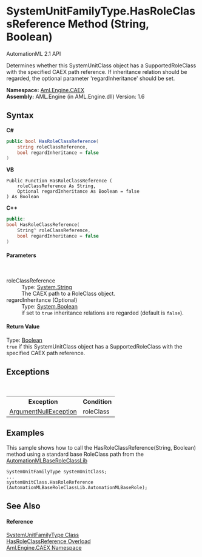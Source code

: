 # SystemUnitFamilyType.HasRoleClassReference Method (String, Boolean)
AutomationML 2.1 API 

Determines whether this SystemUnitClass object has a SupportedRoleClass with the specified CAEX path reference. If inheritance relation should be regarded, the optional parameter 'regardInheritance' should be set.

**Namespace:**&nbsp;<a href="N_Aml_Engine_CAEX">Aml.Engine.CAEX</a><br />**Assembly:**&nbsp;AML.Engine (in AML.Engine.dll) Version: 1.6

## Syntax

**C#**<br />
``` C#
public bool HasRoleClassReference(
	string roleClassReference,
	bool regardInheritance = false
)
```

**VB**<br />
``` VB
Public Function HasRoleClassReference ( 
	roleClassReference As String,
	Optional regardInheritance As Boolean = false
) As Boolean
```

**C++**<br />
``` C++
public:
bool HasRoleClassReference(
	String^ roleClassReference, 
	bool regardInheritance = false
)
```


#### Parameters
&nbsp;<dl><dt>roleClassReference</dt><dd>Type: <a href="https://docs.microsoft.com/dotnet/api/system.string" target="_parent" rel="noopener noreferrer">System.String</a><br />The CAEX path to a RoleClass object.</dd><dt>regardInheritance (Optional)</dt><dd>Type: <a href="https://docs.microsoft.com/dotnet/api/system.boolean" target="_parent" rel="noopener noreferrer">System.Boolean</a><br />if set to `true` inheritance relations are regarded (default is `false`).</dd></dl>

#### Return Value
Type: <a href="https://docs.microsoft.com/dotnet/api/system.boolean" target="_parent" rel="noopener noreferrer">Boolean</a><br />`true` if this SystemUnitClass object has a SupportedRoleClass with the specified CAEX path reference.

## Exceptions
&nbsp;<table><tr><th>Exception</th><th>Condition</th></tr><tr><td><a href="https://docs.microsoft.com/dotnet/api/system.argumentnullexception" target="_parent" rel="noopener noreferrer">ArgumentNullException</a></td><td>roleClass</td></tr></table>

## Examples
This sample shows how to call the HasRoleClassReference(String, Boolean) method using a standard base RoleClass path from the <a href="T_Aml_Engine_AmlObjects_AutomationMLBaseRoleClassLib">AutomationMLBaseRoleClassLib</a>
```
SystemUnitFamilyType systemUnitClass;
...
systemUnitClass.HasRoleReference (AutomationMLBaseRoleClassLib.AutomationMLBaseRole);
```


## See Also


#### Reference
<a href="T_Aml_Engine_CAEX_SystemUnitFamilyType">SystemUnitFamilyType Class</a><br /><a href="Overload_Aml_Engine_CAEX_SystemUnitFamilyType_HasRoleClassReference">HasRoleClassReference Overload</a><br /><a href="N_Aml_Engine_CAEX">Aml.Engine.CAEX Namespace</a><br />